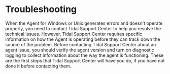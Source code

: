 # Troubleshooting
When the Agent for Windows or Unix generates errors and doesn’t operate properly, you need to contact Tidal Support Center to help you resolve the technical issues. However, Tidal Support Center requires specific information on how the Agent is operating before they can track down the source of the problem. Before contacting Tidal Support Center about an agent issue, you should verify the agent version and turn on diagnostic logging to collect information about the way the agent is functioning. These are the first steps that Tidal Support Center will have you do, if you have not done it before contacting them. 